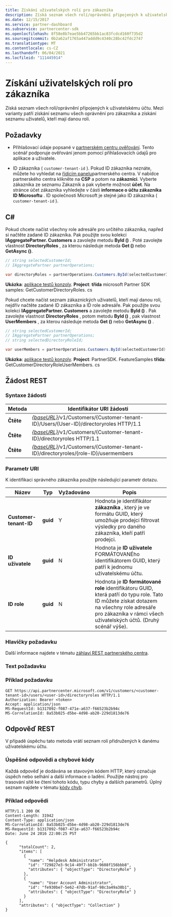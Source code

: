 ```yaml
---
title: Získání uživatelských rolí pro zákazníka
description: Získá seznam všech rolí/oprávnění připojených k uživatelskému účtu. Mezi varianty patří získání seznamu všech oprávnění pro zákazníka a získání seznamu uživatelů, kteří mají danou roli.
ms.date: 12/15/2017
ms.service: partner-dashboard
ms.subservice: partnercenter-sdk
ms.openlocfilehash: 8f58e8b7eae5bb47265bb1ac83fcdcd160f735d2
ms.sourcegitcommit: 0b2a62af1765a447addd9c4340c28bc42fdc2747
ms.translationtype: MT
ms.contentlocale: cs-CZ
ms.lasthandoff: 06/04/2021
ms.locfileid: "111445914"
---
```

# <a name="get-user-roles-for-a-customer"></a>Získání uživatelských rolí pro zákazníka

Získá seznam všech rolí/oprávnění připojených k uživatelskému účtu. Mezi varianty patří získání seznamu všech oprávnění pro zákazníka a získání seznamu uživatelů, kteří mají danou roli.

## <a name="prerequisites"></a>Požadavky

- Přihlašovací údaje popsané v [partnerském centru ověřování](partner-center-authentication.md). Tento scénář podporuje ověřování jenom pomocí přihlašovacích údajů pro aplikace a uživatele.

- ID zákazníka ( `customer-tenant-id` ). Pokud ID zákazníka neznáte, můžete ho vyhledat na [řídicím panelu](https://partner.microsoft.com/dashboard)partnerského centra. V nabídce partnerského centra klikněte na **CSP** a potom na **zákazníci**. Vyberte zákazníka ze seznamu Zákazník a pak vyberte možnost **účet**. Na stránce účet zákazníka vyhledejte v části **informace o účtu zákazníka** **ID Microsoftu** . ID společnosti Microsoft je stejné jako ID zákazníka ( `customer-tenant-id` ).

## <a name="c"></a>C\#

Pokud chcete načíst všechny role adresáře pro určitého zákazníka, napřed si načtěte zadané ID zákazníka. Pak použijte svou kolekci **IAggregatePartner. Customers** a zavolejte metodu **ById ()** . Poté zavolejte vlastnost **DirectoryRoles** , za kterou následuje metoda **Get ()** nebo **GetAsync ()**.

``` csharp
// string selectedCustomerId;
// IAggregatePartner partnerOperations;

var directoryRoles = partnerOperations.Customers.ById(selectedCustomerId).DirectoryRoles.Get();
```

**Ukázka**: [aplikace testů konzoly](console-test-app.md). **Project**: **třída** microsoft Partner SDK samples: GetCustomerDirectoryRoles. cs

Pokud chcete načíst seznam zákaznických uživatelů, kteří mají danou roli, nejdřív načtěte zadané ID zákazníka a ID role adresáře. Pak použijte svou kolekci **IAggregatePartner. Customers** a zavolejte metodu **ById ()** . Pak zavolejte vlastnost **DirectoryRoles** , potom metodu **ById ()** , pak vlastnost **UserMembers** , za kterou následuje metoda **Get ()** nebo **GetAsync ()** .

``` csharp
// string selectedCustomerId;
// IAggregatePartner partnerOperations;
// string selectedDirectoryRoleId;

var userMembers = partnerOperations.Customers.ById(selectedCustomerId).DirectoryRoles.ById(selectedDirectoryRoleId).UserMembers.Get();
```

**Ukázka**: [aplikace testů konzoly](console-test-app.md). **Project**: PartnerSDK. FeatureSamples **třída**: GetCustomerDirectoryRoleUserMembers. cs

## <a name="rest-request"></a>Žádost REST

### <a name="request-syntax"></a>Syntaxe žádosti

| Metoda  | Identifikátor URI žádosti                                                                                                           |
|---------|-----------------------------------------------------------------------------------------------------------------------|
| **Čtěte** | [*{baseURL}*](partner-center-rest-urls.md)/v1/Customers/{Customer-tenant-ID}/Users/{User-ID}/directoryroles HTTP/1.1 |
| **Čtěte** | [*{baseURL}*](partner-center-rest-urls.md)/v1/Customers/{Customer-tenant-ID}/directoryroles HTTP/1.1                 |
| **Čtěte** | [*{baseURL}*](partner-center-rest-urls.md)/v1/Customers/{Customer-tenant-ID}/directoryroles/{role-ID}/usermembers    |

### <a name="uri-parameter"></a>Parametr URI

K identifikaci správného zákazníka použijte následující parametr dotazu.

| Název                   | Typ     | Vyžadováno | Popis                                                                                                                                                                                                 |
|------------------------|----------|----------|-------------------------------------------------------------------------------------------------------------------------------------------------------------------------------------------------------------|
| **Customer-tenant-ID** | **guid** | Y        | Hodnota je identifikátor **zákazníka** , který je ve formátu GUID, který umožňuje prodejci filtrovat výsledky pro daného zákazníka, kteří patří prodejci.                                                      |
| **ID uživatele**            | **guid** | N        | Hodnota je **ID uživatele** FORMÁTOVANÉho identifikátorem GUID, který patří k jednomu uživatelskému účtu.                                                                                                                            |
| **ID role**            | **guid** | N        | Hodnota je **ID formátované role** identifikátoru GUID, která patří do typu role. Tato ID můžete získat dotazem na všechny role adresáře pro zákazníka v rámci všech uživatelských účtů. (Druhý scénář výše). |

### <a name="request-headers"></a>Hlavičky požadavku

Další informace najdete v tématu [záhlaví REST partnerského centra](headers.md).

### <a name="request-body"></a>Text požadavku

### <a name="request-example"></a>Příklad požadavku

```http
GET https://api.partnercenter.microsoft.com/v1/customers/<customer-tenant-id>/users/<user-id>/directoryroles HTTP/1.1
Authorization: Bearer <token>
Accept: application/json
MS-RequestId: b1317092-f087-471e-a637-f66523b2b94c
MS-CorrelationId: 8a53b025-d5be-4d98-ab20-229d1813de76
```

## <a name="rest-response"></a>Odpověď REST

V případě úspěchu tato metoda vrátí seznam rolí přidružených k danému uživatelskému účtu.

### <a name="response-success-and-error-codes"></a>Úspěšné odpovědi a chybové kódy

Každá odpověď je dodávána se stavovým kódem HTTP, který označuje úspěch nebo selhání a další informace o ladění. Použijte nástroj pro trasování sítě ke čtení tohoto kódu, typu chyby a dalších parametrů. Úplný seznam najdete v tématu [kódy chyb](error-codes.md).

### <a name="response-example"></a>Příklad odpovědi

```http
HTTP/1.1 200 OK
Content-Length: 31942
Content-Type: application/json
MS-CorrelationId: 8a53b025-d5be-4d98-ab20-229d1813de76
MS-RequestId: b1317092-f087-471e-a637-f66523b2b94c
Date: June 24 2016 22:00:25 PST

{
      "totalCount": 2,
      "items": [
        {
          "name": "Helpdesk Administrator",
          "id": "729827e3-9c14-49f7-bb1b-9608f156bbb8",
          "attributes": { "objectType": "DirectoryRole" }
        },
        {
          "name": "User Account Administrator",
          "id": "fe930be7-5e62-47db-91af-98c3a49a38b1",
          "attributes": { "objectType": "DirectoryRole" }
        }
      ],
      "attributes": { "objectType": "Collection" }
}
```
